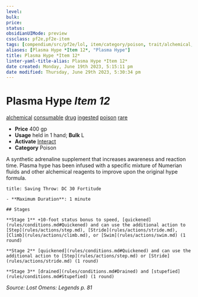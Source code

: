 ```yaml
---
level:
bulk:
price:
status:
obsidianUIMode: preview
cssclass: pf2e,pf2e-item
tags: [compendium/src/pf2e/lol, item/category/poison, trait/alchemical, trait/consumable, trait/drug, trait/ingested, trait/poison, trait/rare]
aliases: [Plasma Hype *Item 12*, "Plasma Hype"]
title: Plasma Hype *Item 12*
linter-yaml-title-alias: Plasma Hype *Item 12*
date created: Monday, June 19th 2023, 5:15:11 pm
date modified: Thursday, June 29th 2023, 5:30:34 pm
---
```


# Plasma Hype *Item 12*

[alchemical](rules/traits/alchemical.md) [consumable](rules/traits/consumable.md) [drug](rules/traits/drug-gmg.md) [ingested](rules/traits/ingested.md) [poison](rules/traits/poison.md) [rare](rules/traits/rare.md)  

- **Price** 400 gp
- **Usage** held in 1 hand; **Bulk** L
- **Activate** [Interact](rules/actions/interact.md)
- **Category** Poison

A synthetic adrenaline supplement that increases awareness and reaction time. Plasma hype has been infused with a specific mixture of Numerian fluids and other alchemical reagents to improve upon the original hype formula.

```ad-inline-affliction
title: Saving Throw: DC 30 Fortitude

- **Maximum Duration**: 1 minute

## Stages

**Stage 1** +10-foot status bonus to speed, [quickened](rules/conditions.md#Quickened) and can use the additional action to [Step](rules/actions/step.md), [Stride](rules/actions/stride.md), [Climb](rules/actions/climb.md), or [Swim](rules/actions/swim.md) (1 round)

**Stage 2** [quickened](rules/conditions.md#Quickened) and can use the additional action to [Step](rules/actions/step.md) or [Stride](rules/actions/stride.md) (1 round)

**Stage 3** [drained](rules/conditions.md#Drained) and [stupefied](rules/conditions.md#Stupefied) (1 round)
```

*Source: Lost Omens: Legends p. 81*
